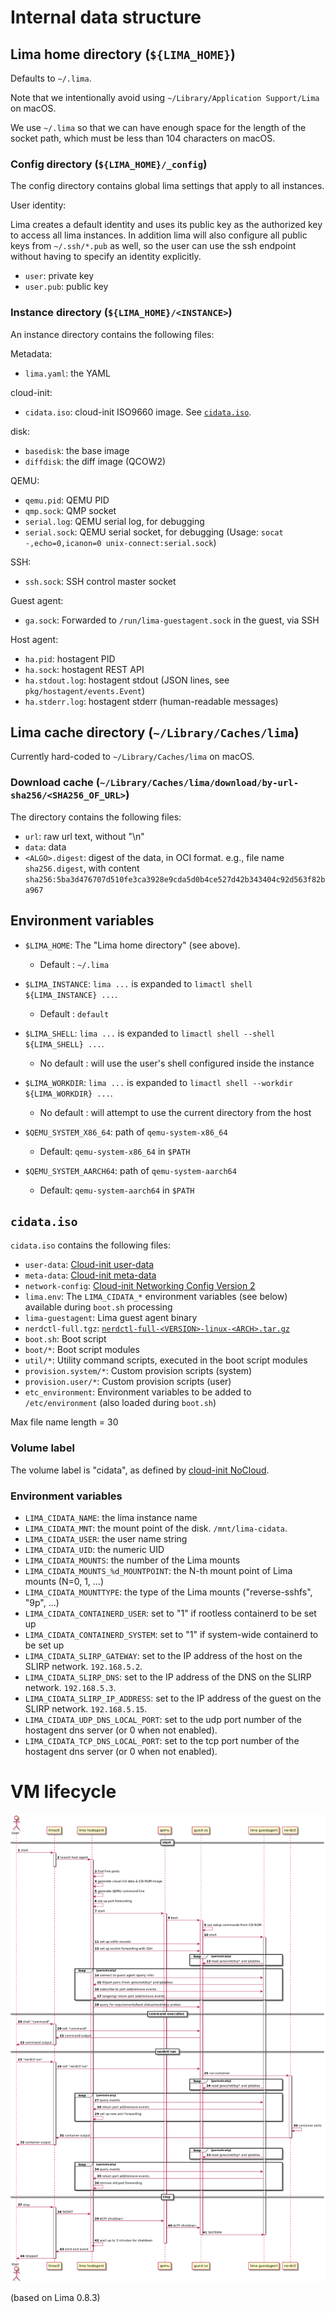 # Internal data structure

## Lima home directory (`${LIMA_HOME}`)

Defaults to `~/.lima`.

Note that we intentionally avoid using `~/Library/Application Support/Lima` on macOS.

We use `~/.lima` so that we can have enough space for the length of the socket path,
which must be less than 104 characters on macOS.

### Config directory (`${LIMA_HOME}/_config`)

The config directory contains global lima settings that apply to all instances.

User identity:

Lima creates a default identity and uses its public key as the authorized key
to access all lima instances. In addition lima will also configure all public
keys from `~/.ssh/*.pub` as well, so the user can use the ssh endpoint without
having to specify an identity explicitly.
- `user`: private key
- `user.pub`: public key

### Instance directory (`${LIMA_HOME}/<INSTANCE>`)

An instance directory contains the following files:

Metadata:
- `lima.yaml`: the YAML

cloud-init:
- `cidata.iso`: cloud-init ISO9660 image. See [`cidata.iso`](#cidataiso).

disk:
- `basedisk`: the base image
- `diffdisk`: the diff image (QCOW2)

QEMU:
- `qemu.pid`: QEMU PID
- `qmp.sock`: QMP socket
- `serial.log`: QEMU serial log, for debugging
- `serial.sock`: QEMU serial socket, for debugging (Usage: `socat -,echo=0,icanon=0 unix-connect:serial.sock`)

SSH:
- `ssh.sock`: SSH control master socket

Guest agent:
- `ga.sock`: Forwarded to `/run/lima-guestagent.sock` in the guest, via SSH

Host agent:
- `ha.pid`: hostagent PID
- `ha.sock`: hostagent REST API
- `ha.stdout.log`: hostagent stdout (JSON lines, see `pkg/hostagent/events.Event`)
- `ha.stderr.log`: hostagent stderr (human-readable messages)

## Lima cache directory (`~/Library/Caches/lima`)

Currently hard-coded to `~/Library/Caches/lima` on macOS.

### Download cache (`~/Library/Caches/lima/download/by-url-sha256/<SHA256_OF_URL>`)

The directory contains the following files:

- `url`: raw url text, without "\n"
- `data`: data
- `<ALGO>.digest`: digest of the data, in OCI format.
   e.g., file name `sha256.digest`, with content `sha256:5ba3d476707d510fe3ca3928e9cda5d0b4ce527d42b343404c92d563f82ba967`

## Environment variables

- `$LIMA_HOME`: The "Lima home directory" (see above).
  - Default : `~/.lima`

- `$LIMA_INSTANCE`: `lima ...` is expanded to `limactl shell ${LIMA_INSTANCE} ...`.
  - Default : `default`

- `$LIMA_SHELL`: `lima ...` is expanded to `limactl shell --shell ${LIMA_SHELL} ...`.
  - No default : will use the user's shell configured inside the instance

- `$LIMA_WORKDIR`: `lima ...` is expanded to `limactl shell --workdir ${LIMA_WORKDIR} ...`.
  - No default : will attempt to use the current directory from the host

- `$QEMU_SYSTEM_X86_64`: path of `qemu-system-x86_64`
  - Default: `qemu-system-x86_64` in `$PATH`

- `$QEMU_SYSTEM_AARCH64`: path of `qemu-system-aarch64`
  - Default: `qemu-system-aarch64` in `$PATH`

## `cidata.iso`
`cidata.iso` contains the following files:

- `user-data`: [Cloud-init user-data](https://cloudinit.readthedocs.io/en/latest/topics/format.html)
- `meta-data`: [Cloud-init meta-data](https://cloudinit.readthedocs.io/en/latest/topics/instancedata.html)
- `network-config`: [Cloud-init Networking Config Version 2](https://cloudinit.readthedocs.io/en/latest/topics/network-config-format-v2.html)
- `lima.env`: The `LIMA_CIDATA_*` environment variables (see below) available during `boot.sh` processing
- `lima-guestagent`: Lima guest agent binary
- `nerdctl-full.tgz`: [`nerdctl-full-<VERSION>-linux-<ARCH>.tar.gz`](https://github.com/containerd/nerdctl/releases)
- `boot.sh`: Boot script
- `boot/*`: Boot script modules
- `util/*`: Utility command scripts, executed in the boot script modules
- `provision.system/*`: Custom provision scripts (system)
- `provision.user/*`: Custom provision scripts (user)
- `etc_environment`: Environment variables to be added to `/etc/environment` (also loaded during `boot.sh`)

Max file name length = 30

### Volume label
The volume label is "cidata", as defined by [cloud-init NoCloud](https://cloudinit.readthedocs.io/en/latest/topics/datasources/nocloud.html).

### Environment variables
- `LIMA_CIDATA_NAME`: the lima instance name
- `LIMA_CIDATA_MNT`: the mount point of the disk. `/mnt/lima-cidata`.
- `LIMA_CIDATA_USER`: the user name string
- `LIMA_CIDATA_UID`: the numeric UID
- `LIMA_CIDATA_MOUNTS`: the number of the Lima mounts
- `LIMA_CIDATA_MOUNTS_%d_MOUNTPOINT`: the N-th mount point of Lima mounts (N=0, 1, ...)
- `LIMA_CIDATA_MOUNTTYPE`: the type of the Lima mounts ("reverse-sshfs", "9p", ...)
- `LIMA_CIDATA_CONTAINERD_USER`: set to "1" if rootless containerd to be set up
- `LIMA_CIDATA_CONTAINERD_SYSTEM`: set to "1" if system-wide containerd to be set up
- `LIMA_CIDATA_SLIRP_GATEWAY`: set to the IP address of the host on the SLIRP network. `192.168.5.2`.
- `LIMA_CIDATA_SLIRP_DNS`: set to the IP address of the DNS on the SLIRP network. `192.168.5.3`.
- `LIMA_CIDATA_SLIRP_IP_ADDRESS`: set to the IP address of the guest on the SLIRP network. `192.168.5.15`.
- `LIMA_CIDATA_UDP_DNS_LOCAL_PORT`: set to the udp port number of the hostagent dns server (or 0 when not enabled).
- `LIMA_CIDATA_TCP_DNS_LOCAL_PORT`: set to the tcp port number of the hostagent dns server (or 0 when not enabled).

# VM lifecycle

![](./images/lima-sequence-diagram.png)

(based on Lima 0.8.3)
